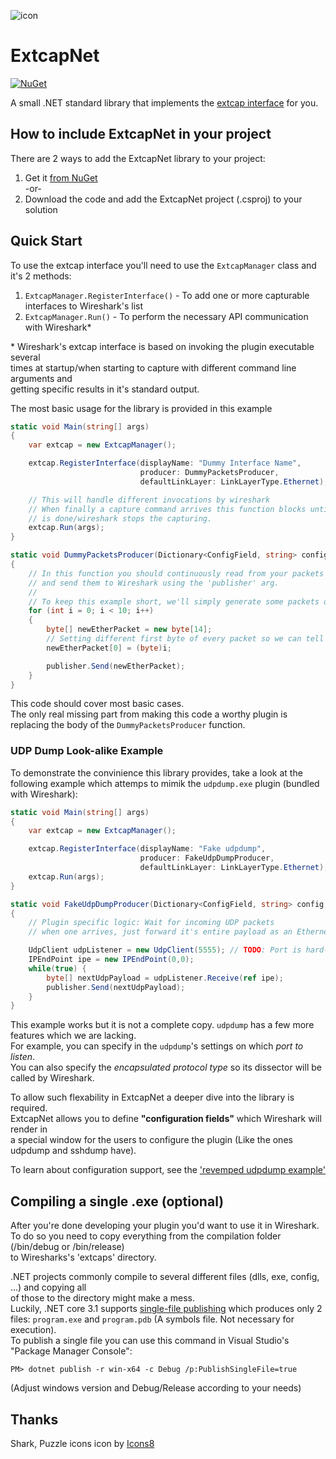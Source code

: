 ![icon](https://raw.githubusercontent.com/theXappy/ExtcapNet/main/media/icon.png)
# ExtcapNet
[![NuGet][nuget-image]][nuget-link]

A small .NET standard library that implements the [extcap interface](https://www.wireshark.org/docs/man-pages/extcap.html) for you.

## How to include ExtcapNet in your project
There are 2 ways to add the ExtcapNet library to your project:

1. Get it [from NuGet][nuget-link]\
-or-
2. Download the code and add the ExtcapNet project (.csproj) to your solution


## Quick Start
To use the extcap interface you'll need to use the `ExtcapManager` class and it's 2 methods:
1. `ExtcapManager.RegisterInterface()` - To add one or more capturable interfaces to Wireshark's list
2. `ExtcapManager.Run()` - To perform the necessary API communication with Wireshark*

\* Wireshark's extcap interface is based on invoking the plugin executable several  
times at startup/when starting to capture with different command line arguments and  
getting specific results in it's standard output.

The most basic usage for the library is provided in this example
```C#
static void Main(string[] args)
{
    var extcap = new ExtcapManager();

    extcap.RegisterInterface(displayName: "Dummy Interface Name",
                             producer: DummyPacketsProducer,
                             defaultLinkLayer: LinkLayerType.Ethernet);

    // This will handle different invocations by wireshark
    // When finally a capture command arrives this function blocks until 'DummyPacketsProducer'
    // is done/wireshark stops the capturing.
    extcap.Run(args);
}

static void DummyPacketsProducer(Dictionary<ConfigField, string> config, IPacketsPublisher publisher)
{
    // In this function you should continuously read from your packets source
    // and send them to Wireshark using the 'publisher' arg.
    //
    // To keep this example short, we'll simply generate some packets ourselves.
    for (int i = 0; i < 10; i++)
    {
        byte[] newEtherPacket = new byte[14];
        // Setting different first byte of every packet so we can tell them apart
        newEtherPacket[0] = (byte)i;

        publisher.Send(newEtherPacket);
    }
}
```

This code should cover most basic cases.  
The only real missing part from making this code a worthy plugin is replacing the body of the `DummyPacketsProducer` function.

### UDP Dump Look-alike Example
To demonstrate the convinience this library provides, take a look at the following example which attemps to mimik the `udpdump.exe` plugin (bundled with Wireshark):
```C#
static void Main(string[] args)
{
    var extcap = new ExtcapManager();

    extcap.RegisterInterface(displayName: "Fake udpdump",
                             producer: FakeUdpDumpProducer,
                             defaultLinkLayer: LinkLayerType.Ethernet); // TODO: Only supports Ethernet inside UDP
    extcap.Run(args);
}

static void FakeUdpDumpProducer(Dictionary<ConfigField, string> config, IPacketsPublisher publisher)
{
    // Plugin specific logic: Wait for incoming UDP packets
    // when one arrives, just forward it's entire payload as an Ethernet packet to Wireshark

    UdpClient udpListener = new UdpClient(5555); // TODO: Port is hard-coded
    IPEndPoint ipe = new IPEndPoint(0,0);
    while(true) {
        byte[] nextUdpPayload = udpListener.Receive(ref ipe);
        publisher.Send(nextUdpPayload);
    }
}
```
This example works but it is not a complete copy. `udpdump` has a few more features which we are lacking.  
For example, you can specify in the `udpdump`'s settings on which *port to listen*.  
You can also specify the *encapsulated protocol type* so its dissector will be called by Wireshark.

To allow such flexability in ExtcapNet a deeper dive into the library is required.  
ExtcapNet allows you to define **"configuration fields"** which Wireshark will render in  
a special window for the users to configure the plugin (Like the ones udpdump and sshdump have).

To learn about configuration support, see the ['revemped udpdump example'](https://github.com/theXappy/ExtcapNet/blob/main/revemped_udpdump_example.md)

## Compiling a single .exe (optional)
After you're done developing your plugin you'd want to use it in Wireshark.  
To do so you need to copy everything from the compilation folder (/bin/debug or /bin/release)  
to Wiresharks's 'extcaps' directory.

.NET projects commonly compile to several different files (dlls, exe, config, ...) and copying all  
of those to the directory might make a mess.  
Luckily, .NET core 3.1 supports [single-file publishing](https://docs.microsoft.com/en-us/dotnet/core/deploying/single-file) which produces only 2 files: `program.exe` and `program.pdb` (A symbols file. Not necessary for execution).  
To publish a single file you can use this command in Visual Studio's "Package Manager Console":  
```
PM> dotnet publish -r win-x64 -c Debug /p:PublishSingleFile=true
```  
(Adjust windows version and Debug/Release according to your needs)

## Thanks
Shark, Puzzle icons icon by [Icons8](https://icons8.com/)

[nuget-image]: https://img.shields.io/nuget/v/ExtcapNet
[nuget-link]: https://www.nuget.org/packages/ExtcapNet/
